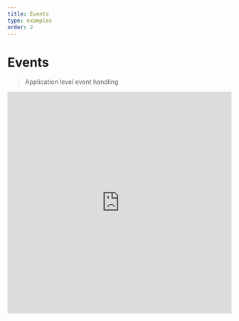 ```yaml
---
title: Events
type: examples
order: 2
---
```


# Events

> Application level event handling

<iframe width="100%" height="500" src="https://www.webpackbin.com/bins/-KuoVMeTNDlHJE22tcBf" allowfullscreen="allowfullscreen" frameborder="0"></iframe>
